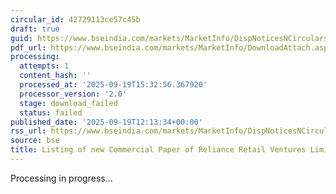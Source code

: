 ```yaml
---
circular_id: 42729113ce57c45b
draft: true
guid: https://www.bseindia.com/markets/MarketInfo/DispNoticesNCirculars.aspx?Noticeid={0AEB4A63-CDC2-48C4-9F5F-B530B2B2231C}&noticeno=20250919-24&dt=09/19/2025&icount=24&totcount=44&flag=0
pdf_url: https://www.bseindia.com/markets/MarketInfo/DownloadAttach.aspx?id=20250919-24&attachedId=
processing:
  attempts: 1
  content_hash: ''
  processed_at: '2025-09-19T15:32:56.367920'
  processor_version: '2.0'
  stage: download_failed
  status: failed
published_date: '2025-09-19T12:13:34+00:00'
rss_url: https://www.bseindia.com/markets/MarketInfo/DispNoticesNCirculars.aspx?Noticeid={0AEB4A63-CDC2-48C4-9F5F-B530B2B2231C}&noticeno=20250919-24&dt=09/19/2025&icount=24&totcount=44&flag=0
source: bse
title: Listing of new Commercial Paper of Reliance Retail Ventures Limited
---
```


Processing in progress...